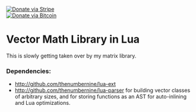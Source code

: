 [![Donate via Stripe](https://img.shields.io/badge/Donate-Stripe-green.svg)](https://buy.stripe.com/00gbJZ0OdcNs9zi288)<br>
[![Donate via Bitcoin](https://img.shields.io/badge/Donate-Bitcoin-green.svg)](bitcoin:37fsp7qQKU8XoHZGRQvVzQVP8FrEJ73cSJ)<br>

# Vector Math Library in Lua

This is slowly getting taken over by my matrix library.

### Dependencies:

- http://github.com/thenumbernine/lua-ext
- http://github.com/thenumbernine/lua-parser for building vector classes of arbitrary sizes, and for storing functions as an AST for auto-inlining and Lua optimizations.
